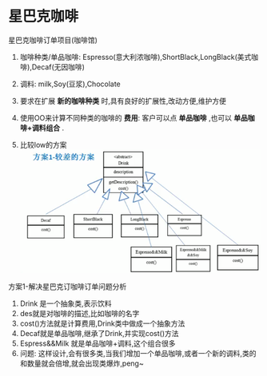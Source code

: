 

# 星巴克咖啡

星巴克咖啡订单项目(咖啡馆)

1. 咖啡种类/单品咖啡: Espresso(意大利浓咖啡),ShortBlack,LongBlack(美式咖啡),Decaf(无因咖啡)
2. 调料: milk,Soy(豆浆),Chocolate
3. 要求在扩展 __新的咖啡种类__ 时,具有良好的扩展性,改动方便,维护方便
4. 使用OO来计算不同种类的咖啡的 __费用__: 客户可以点 __单品咖啡__ ,也可以 __单品咖啡+调料组合__ .


1. 比较low的方案
![](./img/QQ截图20210205151028.png)
 
 方案1-解决星巴克订咖啡订单问题分析
 
 1. Drink 是一个抽象类,表示饮料
 2. des就是对咖啡的描述,比如咖啡的名字
 3. cost()方法就是计算费用,Drink类中做成一个抽象方法
 4. Decaf就是单品咖啡,继承了Drink,并实现cost()方法
 5. Espress&&Milk 就是单品咖啡+调料,这个组合很多
 6. 问题: 这样设计,会有很多类,当我们增加一个单品咖啡,或者一个新的调料,类的和数量就会倍增,就会出现类爆炸,peng~
 
 
 
 
 
 
 
 
 
 
 
 